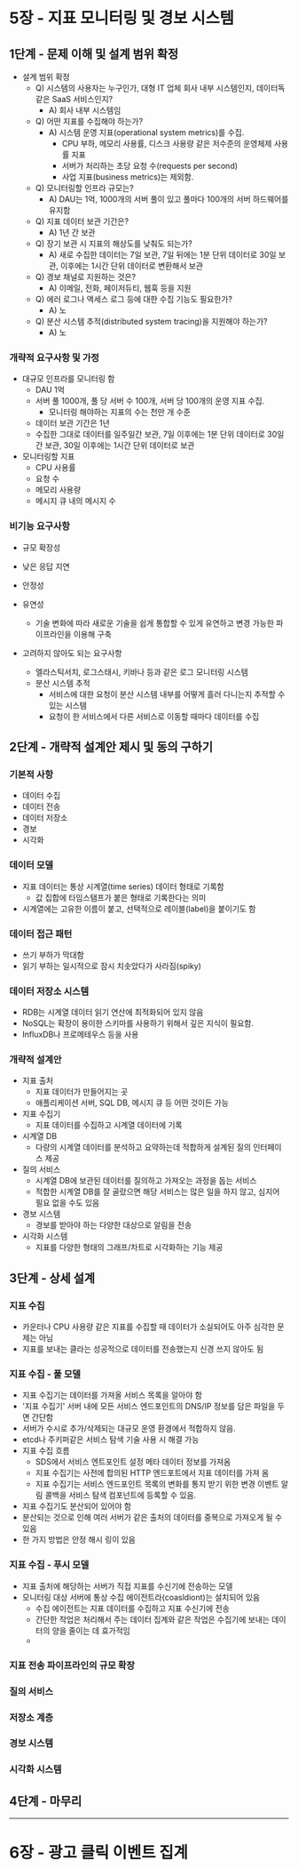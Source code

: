 # 5장 - 지표 모니터링 및 경보 시스템
## 1단계 - 문제 이해 및 설계 범위 확정
- 설계 범위 확정
  - Q) 시스템의 사용자는 누구인가, 대형 IT 업체 회사 내부 시스템인지, 데이터독 같은 SaaS 서비스인지?
    - A) 회사 내부 시스템임
  - Q) 어떤 지표를 수집해야 하는가?
    - A) 시스템 운영 지표(operational system metrics)를 수집.
      - CPU 부하, 메모리 사용률, 디스크 사용량 같은 저수준의 운영체제 사용률 지표
      - 서버가 처리하는 초당 요청 수(requests per second)
      - 사업 지표(business metrics)는 제외함.
  - Q) 모니터링할 인프라 규모는?
    - A) DAU는 1억, 1000개의 서버 풀이 있고 풀마다 100개의 서버 하드웨어를 유지함
  - Q) 지표 데이터 보관 기간은?
    - A) 1년 간 보관
  - Q) 장기 보관 시 지표의 해상도를 낮춰도 되는가?
    - A) 새로 수집한 데이터는 7일 보관, 7일 뒤에는 1분 단위 데이터로 30일 보관, 이후에는 1시간 단위 데이터로 변환해서 보관
  - Q) 경보 채널로 지원하는 것은?
    - A) 이메일, 전화, 페이저듀티, 웹훅 등을 지원
  - Q) 에러 로그나 액세스 로그 등에 대한 수집 기능도 필요한가?
    - A) 노
  - Q) 분산 시스템 추적(distributed system tracing)을 지원해야 하는가?
    - A) 노

### 개략적 요구사항 및 가정
- 대규모 인프라를 모니터링 함
  - DAU 1억
  - 서버 풀 1000개, 풀 당 서버 수 100개, 서버 당 100개의 운영 지표 수집.
    - 모니터링 해야하는 지표의 수는 천만 개 수준
  - 데이터 보관 기간은 1년
  - 수집한 그대로 데이터를 일주일간 보관, 7일 이후에는 1분 단위 데이터로 30일간 보관, 30일 이후에는 1시간 단위 데이터로 보관
- 모니터링할 지표
  - CPU 사용률
  - 요청 수
  - 메모리 사용량
  - 메시지 큐 내의 메시지 수

### 비기능 요구사항
- 규모 확장성
- 낮은 응답 지연
- 안정성
- 유연성
  - 기술 변화에 따라 새로운 기술을 쉽게 통합할 수 있게 유연하고 변경 가능한 파이프라인을 이용해 구축


- 고려하지 않아도 되는 요구사항
  - 엘라스틱서치, 로그스태시, 키바나 등과 같은 로그 모니터링 시스템
  - 분산 시스템 추적
    - 서비스에 대한 요청이 분산 시스템 내부를 어떻게 흘러 다니는지 추적할 수 있는 시스템
    - 요청이 한 서비스에서 다른 서비스로 이동할 때마다 데이터를 수집


## 2단계 - 개략적 설계안 제시 및 동의 구하기
### 기본적 사항
- 데이터 수집
- 데이터 전송
- 데이터 저장소
- 경보
- 시각화

### 데이터 모델
- 지표 데이터는 통상 시계열(time series) 데이터 형태로 기록함
  - 값 집합에 타임스탬프가 붙은 형태로 기록한다는 의미
- 시계열에는 고유한 이름이 붙고, 선택적으로 레이블(label)을 붙이기도 함 

### 데이터 접근 패턴
- 쓰기 부하가 막대함
- 읽기 부하는 일시적으로 잠시 치솟았다가 사라짐(spiky)

### 데이터 저장소 시스템
- RDB는 시계열 데이터 읽기 연산에 최적화되어 있지 않음
- NoSQL는 확장이 용이한 스키마를 사용하기 위해서 깊은 지식이 필요함.
- InfluxDB나 프로메테우스 등을 사용

### 개략적 설계안
- 지표 출처
  - 지표 데이터가 만들어지는 곳
  - 애플리케이션 서버, SQL DB, 메시지 큐 등 어떤 것이든 가능
- 지표 수집기
  - 지표 데이터를 수집하고 시계열 데이터에 기록
- 시계열 DB
  - 다량의 시계열 데이터를 분석하고 요약하는데 적합하게 설계된 질의 인터페이스 제공
- 질의 서비스
  - 시계열 DB에 보관된 데이터를 질의하고 가져오는 과정을 돕는 서비스
  - 적합한 시계열 DB를 잘 골랐으면 해당 서비스는 많은 일을 하지 않고, 심지어 필요 없을 수도 있음
- 경보 시스템
  - 경보를 받아야 하는 다양한 대상으로 알림을 전송
- 시각화 시스템
  - 지표를 다양한 형태의 그래프/차트로 시각화하는 기능 제공

## 3단계 - 상세 설계
### 지표 수집
- 카운터나 CPU 사용량 같은 지표를 수집할 때 데이터가 소실되어도 아주 심각한 문제는 아님
- 지표를 보내는 클라는 성공적으로 데이터를 전송했는지 신경 쓰지 않아도 됨

### 지표 수집 - 풀 모델
- 지표 수집기는 데이터를 가져올 서비스 목록을 알아야 함
- '지표 수집기' 서버 내에 모든 서비스 엔드포인트의 DNS/IP 정보를 담은 파일을 두면 간단함
- 서버가 수시로 추가/삭제되는 대규모 운영 환경에서 적합하지 않음.
- etcd나 주키퍼같은 서비스 탐색 기술 사용 시 해결 가능
- 지표 수집 흐름
  - SDS에서 서비스 엔트포인트 설정 메타 데이터 정보를 가져옴
  - 지표 수집기는 사전에 합의된 HTTP 엔드포트에서 지표 데이터를 가져 옴
  - 지표 수집기는 서비스 엔드포인트 목록의 변화를 통지 받기 위한 변경 이벤트 알림 콜백을 서비스 탐색 컴포넌트에 등록할 수 있음.
- 지표 수집기도 분산되어 있어야 함
- 분산되는 것으로 인해 여러 서버가 같은 출처의 데이터를 중복으로 가져오게 될 수 있음
- 한 가지 방법은 안정 해시 링이 있음


### 지표 수집 - 푸시 모델
- 지표 출처에 해당하는 서버가 직접 지표를 수신기에 전송하는 모델
- 모니터링 대상 서버에 통상 수집 에이전트라(coasldiont)는 설치되어 있음
  - 수집 에이전트는 지표 데이터를 수집하고 지표 수신기에 전송
  - 간단한 작업은 처리해서 주는 데이터 집계와 같은 작업은 수집기에 보내는 데이터의 양을 줄이는 데 효가적임
  - 

### 지표 전송 파이프라인의 규모 확장


### 질의 서비스


### 저장소 계층


### 경보 시스템


### 시각화 시스템

## 4단계 - 마무리


---
# 6장 - 광고 클릭 이벤트 집계